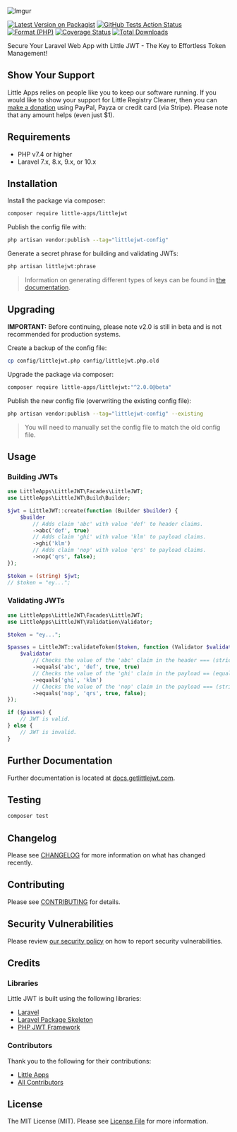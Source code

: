 ![Imgur](https://i.imgur.com/N3D0oUY.png?1)

[![Latest Version on Packagist](https://img.shields.io/packagist/v/little-apps/littlejwt)](https://packagist.org/packages/little-apps/littlejwt)
[![GitHub Tests Action Status](https://img.shields.io/github/actions/workflow/status/little-apps/littlejwt/run-tests.yml?branch=main)](https://github.com/little-apps/littlejwt/actions?query=workflow%3Arun-tests+branch%3Amain)
[![Format (PHP)](https://github.com/little-apps/LittleJWT/actions/workflows/laravel-pint.yml/badge.svg)](https://github.com/little-apps/LittleJWT/actions/workflows/laravel-pint.yml)
[![Coverage Status](https://coveralls.io/repos/github/little-apps/LittleJWT/badge.svg?branch=main)](https://coveralls.io/github/little-apps/LittleJWT?branch=main)
[![Total Downloads](https://img.shields.io/packagist/dt/little-apps/littlejwt.svg?style=flat-square)](https://packagist.org/packages/little-apps/littlejwt)

Secure Your Laravel Web App with Little JWT - The Key to Effortless Token Management!

## Show Your Support

Little Apps relies on people like you to keep our software running. If you would like to show your support for Little Registry Cleaner, then you can [make a donation](https://www.little-apps.com/?donate) using PayPal, Payza or credit card (via Stripe). Please note that any amount helps (even just $1).

## Requirements

 * PHP v7.4 or higher
 * Laravel 7.x, 8.x, 9.x, or 10.x

## Installation

Install the package via composer:

```bash
composer require little-apps/littlejwt
```

Publish the config file with:

```bash
php artisan vendor:publish --tag="littlejwt-config"
```

Generate a secret phrase for building and validating JWTs:

```bash
php artisan littlejwt:phrase
```

> Information on generating different types of keys can be found in [the documentation](https://docs.getlittlejwt.com/json-web-keys#key-types).

## Upgrading

**IMPORTANT:** Before continuing, please note v2.0 is still in beta and is not recommended for production systems.

Create a backup of the config file:

```bash
cp config/littlejwt.php config/littlejwt.php.old
```

Upgrade the package via composer:

```bash
composer require little-apps/littlejwt:"^2.0.0@beta"
```

Publish the new config file (overwriting the existing config file):

```bash
php artisan vendor:publish --tag="littlejwt-config" --existing
```

 > You will need to manually set the config file to match the old config file.

## Usage

### Building JWTs

```php
use LittleApps\LittleJWT\Facades\LittleJWT;
use LittleApps\LittleJWT\Build\Builder;

$jwt = LittleJWT::create(function (Builder $builder) {
    $builder
        // Adds claim 'abc' with value 'def' to header claims.
        ->abc('def', true)
        // Adds claim 'ghi' with value 'klm' to payload claims.
        ->ghi('klm')
        // Adds claim 'nop' with value 'qrs' to payload claims.
        ->nop('qrs', false);
});

$token = (string) $jwt;
// $token = "ey...";
```

### Validating JWTs
```php
use LittleApps\LittleJWT\Facades\LittleJWT;
use LittleApps\LittleJWT\Validation\Validator;

$token = "ey...";

$passes = LittleJWT::validateToken($token, function (Validator $validator) {
    $validator
        // Checks the value of the 'abc' claim in the header === (strictly equals) 'def'
        ->equals('abc', 'def', true, true)
        // Checks the value of the 'ghi' claim in the payload == (equals) 'klm'
        ->equals('ghi', 'klm')
        // Checks the value of the 'nop' claim in the payload === (strictly equals) 'qrs'
        ->equals('nop', 'qrs', true, false);
});

if ($passes) {
    // JWT is valid.
} else {
    // JWT is invalid.
}
```

## Further Documentation

Further documentation is located at [docs.getlittlejwt.com](https://docs.getlittlejwt.com/).

## Testing

```bash
composer test
```

## Changelog

Please see [CHANGELOG](CHANGELOG.md) for more information on what has changed recently.

## Contributing

Please see [CONTRIBUTING](.github/CONTRIBUTING.md) for details.

## Security Vulnerabilities

Please review [our security policy](../../security/policy) on how to report security vulnerabilities.

## Credits

### Libraries

Little JWT is built using the following libraries:

 * [Laravel](https://laravel.com/)
 * [Laravel Package Skeleton](https://github.com/spatie/package-skeleton-laravel)
 * [PHP JWT Framework](https://github.com/web-token/jwt-framework)

### Contributors

Thank you to the following for their contributions:

- [Little Apps](https://github.com/little-apps)
- [All Contributors](../../contributors)

## License

The MIT License (MIT). Please see [License File](LICENSE.md) for more information.
